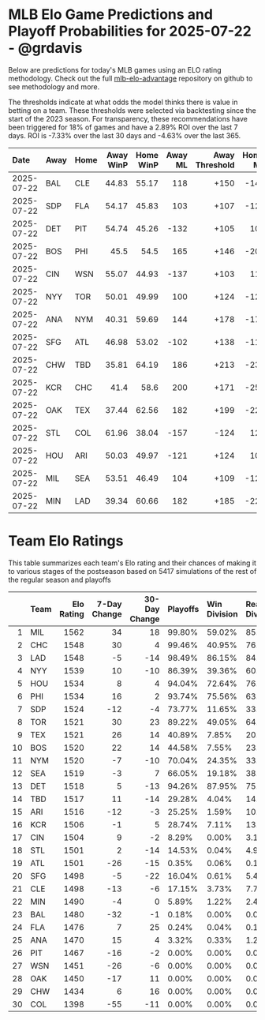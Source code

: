 # MLB Elo Game Predictions and Playoff Probabilities for 2025-07-22 - @grdavis
Below are predictions for today's MLB games using an ELO rating methodology. Check out the full [mlb-elo-advantage](https://github.com/grdavis/mlb-elo-advantage) repository on github to see methodology and more.

The thresholds indicate at what odds the model thinks there is value in betting on a team. These thresholds were selected via backtesting since the start of the 2023 season. For transparency, these recommendations have been triggered for 18% of games and have a 2.89% ROI over the last 7 days. ROI is -7.33% over the last 30 days and -4.63% over the last 365.

| Date       | Away   | Home   |   Away WinP |   Home WinP |   Away ML |   Away Threshold |   Home ML |   Home Threshold |
|:-----------|:-------|:-------|------------:|------------:|----------:|-----------------:|----------:|-----------------:|
| 2025-07-22 | BAL    | CLE    |       44.83 |       55.17 |       118 |             +150 |      -144 |             +103 |
| 2025-07-22 | SDP    | FLA    |       54.17 |       45.83 |       103 |             +107 |      -125 |             +144 |
| 2025-07-22 | DET    | PIT    |       54.74 |       45.26 |      -132 |             +105 |       108 |             +147 |
| 2025-07-22 | BOS    | PHI    |       45.5  |       54.5  |       165 |             +146 |      -204 |             +106 |
| 2025-07-22 | CIN    | WSN    |       55.07 |       44.93 |      -137 |             +103 |       113 |             +149 |
| 2025-07-22 | NYY    | TOR    |       50.01 |       49.99 |       100 |             +124 |      -121 |             +124 |
| 2025-07-22 | ANA    | NYM    |       40.31 |       59.69 |       144 |             +178 |      -176 |             -114 |
| 2025-07-22 | SFG    | ATL    |       46.98 |       53.02 |      -102 |             +138 |      -119 |             +111 |
| 2025-07-22 | CHW    | TBD    |       35.81 |       64.19 |       186 |             +213 |      -231 |             -134 |
| 2025-07-22 | KCR    | CHC    |       41.4  |       58.6  |       200 |             +171 |      -250 |             -110 |
| 2025-07-22 | OAK    | TEX    |       37.44 |       62.56 |       182 |             +199 |      -225 |             -127 |
| 2025-07-22 | STL    | COL    |       61.96 |       38.04 |      -157 |             -124 |       129 |             +194 |
| 2025-07-22 | HOU    | ARI    |       50.03 |       49.97 |      -121 |             +124 |       100 |             +124 |
| 2025-07-22 | MIL    | SEA    |       53.51 |       46.49 |       104 |             +109 |      -126 |             +141 |
| 2025-07-22 | MIN    | LAD    |       39.34 |       60.66 |       182 |             +185 |      -226 |             -118 |

# Team Elo Ratings
This table summarizes each team's Elo rating and their chances of making it to various stages of the postseason based on 5417 simulations of the rest of the regular season and playoffs

|    | Team   |   Elo Rating |   7-Day Change |   30-Day Change | Playoffs   | Win Division   | Reach Div. Rd.   | Reach CS   | Reach WS   | Win WS   |
|---:|:-------|-------------:|---------------:|----------------:|:-----------|:---------------|:-----------------|:-----------|:-----------|:---------|
|  1 | MIL    |         1562 |             34 |              18 | 99.80%     | 59.02%         | 85.14%           | 49.20%     | 29.15%     | 18.41%   |
|  2 | CHC    |         1548 |             30 |               4 | 99.46%     | 40.95%         | 76.33%           | 38.73%     | 20.93%     | 12.79%   |
|  3 | LAD    |         1548 |             -5 |             -14 | 98.49%     | 86.15%         | 84.29%           | 46.70%     | 23.17%     | 14.25%   |
|  4 | NYY    |         1539 |             10 |             -10 | 86.39%     | 39.36%         | 60.33%           | 33.76%     | 19.18%     | 9.05%    |
|  5 | HOU    |         1534 |              8 |               4 | 94.04%     | 72.64%         | 76.70%           | 41.91%     | 23.30%     | 10.43%   |
|  6 | PHI    |         1534 |             16 |               2 | 93.74%     | 75.56%         | 63.17%           | 30.11%     | 13.27%     | 7.29%    |
|  7 | SDP    |         1524 |            -12 |              -4 | 73.77%     | 11.65%         | 33.69%           | 14.23%     | 5.58%      | 2.97%    |
|  8 | TOR    |         1521 |             30 |              23 | 89.22%     | 49.05%         | 64.32%           | 33.19%     | 15.91%     | 6.20%    |
|  9 | TEX    |         1521 |             26 |              14 | 40.89%     | 7.85%          | 20.62%           | 9.45%      | 4.54%      | 1.46%    |
| 10 | BOS    |         1520 |             22 |              14 | 44.58%     | 7.55%          | 23.91%           | 10.98%     | 5.17%      | 1.98%    |
| 11 | NYM    |         1520 |             -7 |             -10 | 70.04%     | 24.35%         | 33.47%           | 13.03%     | 5.02%      | 2.57%    |
| 12 | SEA    |         1519 |             -3 |               7 | 66.05%     | 19.18%         | 38.40%           | 17.61%     | 8.60%      | 3.23%    |
| 13 | DET    |         1518 |              5 |             -13 | 94.26%     | 87.95%         | 75.69%           | 36.33%     | 16.21%     | 5.96%    |
| 14 | TBD    |         1517 |             11 |             -14 | 29.28%     | 4.04%          | 14.77%           | 6.66%      | 2.97%      | 0.92%    |
| 15 | ARI    |         1516 |            -12 |              -3 | 25.25%     | 1.59%          | 10.13%           | 3.73%      | 1.31%      | 0.66%    |
| 16 | KCR    |         1506 |             -1 |               5 | 28.74%     | 7.11%          | 13.73%           | 5.41%      | 2.40%      | 0.70%    |
| 17 | CIN    |         1504 |              9 |              -2 | 8.29%      | 0.00%          | 3.12%            | 1.03%      | 0.31%      | 0.13%    |
| 18 | STL    |         1501 |              2 |             -14 | 14.53%     | 0.04%          | 4.93%            | 1.51%      | 0.55%      | 0.20%    |
| 19 | ATL    |         1501 |            -26 |             -15 | 0.35%      | 0.06%          | 0.15%            | 0.04%      | 0.04%      | 0.00%    |
| 20 | SFG    |         1498 |             -5 |             -22 | 16.04%     | 0.61%          | 5.46%            | 1.66%      | 0.66%      | 0.35%    |
| 21 | CLE    |         1498 |            -13 |              -6 | 17.15%     | 3.73%          | 7.73%            | 3.18%      | 1.27%      | 0.39%    |
| 22 | MIN    |         1490 |             -4 |               0 | 5.89%      | 1.22%          | 2.49%            | 1.05%      | 0.26%      | 0.04%    |
| 23 | BAL    |         1480 |            -32 |              -1 | 0.18%      | 0.00%          | 0.04%            | 0.02%      | 0.02%      | 0.00%    |
| 24 | FLA    |         1476 |              7 |              25 | 0.24%      | 0.04%          | 0.11%            | 0.02%      | 0.00%      | 0.00%    |
| 25 | ANA    |         1470 |             15 |               4 | 3.32%      | 0.33%          | 1.27%            | 0.44%      | 0.17%      | 0.02%    |
| 26 | PIT    |         1467 |            -16 |              -2 | 0.00%      | 0.00%          | 0.00%            | 0.00%      | 0.00%      | 0.00%    |
| 27 | WSN    |         1451 |            -26 |              -6 | 0.00%      | 0.00%          | 0.00%            | 0.00%      | 0.00%      | 0.00%    |
| 28 | OAK    |         1450 |            -17 |              11 | 0.00%      | 0.00%          | 0.00%            | 0.00%      | 0.00%      | 0.00%    |
| 29 | CHW    |         1434 |              6 |              16 | 0.00%      | 0.00%          | 0.00%            | 0.00%      | 0.00%      | 0.00%    |
| 30 | COL    |         1398 |            -55 |             -11 | 0.00%      | 0.00%          | 0.00%            | 0.00%      | 0.00%      | 0.00%    |